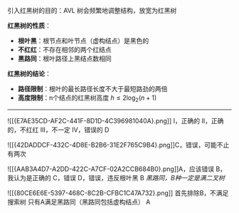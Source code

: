 引入红黑树的目的：AVL 树会频繁地调整结构，放宽为红黑树

**红黑树的性质**：
- **根叶黑**：根节点和叶节点（虚构结点）是黑色的
- **不红红**：不存在相邻的两个红结点
- **黑路同**：根叶路径上黑结点数相同

**红黑树的结论**：
- **路径限制**：根叶的最长路径长度不大于最短路劲的两倍
- **高度限制**：n个结点的红黑树高度 $h \leq 2\log_2(n+1)$

----
![[{E7AE35CD-AF2C-441F-8D1D-4C396981040A}.png]]
I，正确的
II，正确的，不红红
III，不一定
IV，错误的
D

![[{42DADDCF-432C-4D8E-B2B6-31E2F765C9B4}.png]]C，错误，可能不止有两次

![[{AAB3A4D7-A2DD-422C-A7CF-02A2CCB684B0}.png]]A，应该错误
B，我认为是正确的
C，错误
D，错误，违反根叶黑
B
*黑路同，B种一定是满二叉树*

![[{80CE6E6E-5397-468C-8C2B-CFBC1C47A732}.png]]
首先排除B，不满足搜索树
只有A满足黑路同（黑路同包括虚构结点）
A
